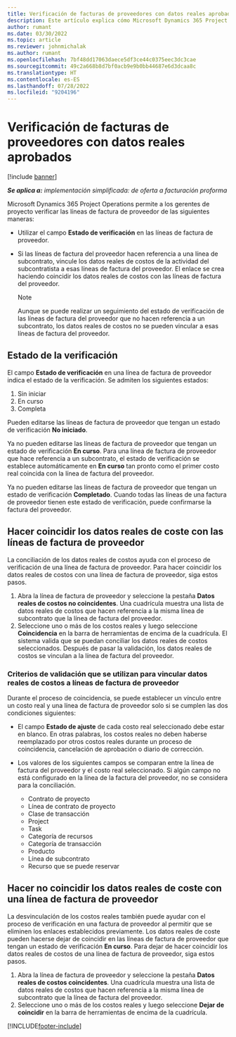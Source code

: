 ```yaml
---
title: Verificación de facturas de proveedores con datos reales aprobados
description: Este artículo explica cómo Microsoft Dynamics 365 Project Operations permite a los gerentes de proyecto verificar las facturas de los proveedores con los datos reales que se aprobaron cuando los contratistas realizaron el trabajo y registraron el tiempo, y los gastos y materiales que usaron los miembros del equipo del proyecto.
author: rumant
ms.date: 03/30/2022
ms.topic: article
ms.reviewer: johnmichalak
ms.author: rumant
ms.openlocfilehash: 7bf48dd17063daece5df3ce44c0375eec3dc3cae
ms.sourcegitcommit: 49c2a668b8d7bf0acb9e9b0bb44687e6d3dcaa8c
ms.translationtype: HT
ms.contentlocale: es-ES
ms.lasthandoff: 07/28/2022
ms.locfileid: "9204196"
---
```

# <a name="verification-of-vendor-invoices-with-approved-actuals"></a>Verificación de facturas de proveedores con datos reales aprobados

[!include [banner](../../includes/dataverse-preview.md)]

_**Se aplica a:** implementación simplificada: de oferta a facturación proforma_

Microsoft Dynamics 365 Project Operations permite a los gerentes de proyecto verificar las líneas de factura de proveedor de las siguientes maneras:

- Utilizar el campo **Estado de verificación** en las líneas de factura de proveedor.
- Si las líneas de factura del proveedor hacen referencia a una línea de subcontrato, vincule los datos reales de costos de la actividad del subcontratista a esas líneas de factura del proveedor. El enlace se crea haciendo coincidir los datos reales de costos con las líneas de factura del proveedor.

    > [!NOTE]
    > Aunque se puede realizar un seguimiento del estado de verificación de las líneas de factura del proveedor que no hacen referencia a un subcontrato, los datos reales de costos no se pueden vincular a esas líneas de factura del proveedor.

## <a name="verification-status"></a>Estado de la verificación

El campo **Estado de verificación** en una línea de factura de proveedor indica el estado de la verificación. Se admiten los siguientes estados:

1. Sin iniciar
2. En curso
3. Completa

Pueden editarse las líneas de factura de proveedor que tengan un estado de verificación **No iniciado**.

Ya no pueden editarse las líneas de factura de proveedor que tengan un estado de verificación **En curso**. Para una línea de factura de proveedor que hace referencia a un subcontrato, el estado de verificación se establece automáticamente en **En curso** tan pronto como el primer costo real coincida con la línea de factura del proveedor.

Ya no pueden editarse las líneas de factura de proveedor que tengan un estado de verificación **Completado**. Cuando todas las líneas de una factura de proveedor tienen este estado de verificación, puede confirmarse la factura del proveedor.

## <a name="match-cost-actuals-to-vendor-invoice-lines"></a>Hacer coincidir los datos reales de coste con las líneas de factura de proveedor

La conciliación de los datos reales de costos ayuda con el proceso de verificación de una línea de factura de proveedor. Para hacer coincidir los datos reales de costos con una línea de factura de proveedor, siga estos pasos.

1. Abra la línea de factura de proveedor y seleccione la pestaña **Datos reales de costos no coincidentes**. Una cuadrícula muestra una lista de datos reales de costos que hacen referencia a la misma línea de subcontrato que la línea de factura del proveedor.
2. Seleccione uno o más de los costos reales y luego seleccione **Coincidencia** en la barra de herramientas de encima de la cuadrícula. El sistema valida que se puedan conciliar los datos reales de costos seleccionados. Después de pasar la validación, los datos reales de costos se vinculan a la línea de factura del proveedor.

### <a name="validation-criteria-that-are-used-to-link-cost-actuals-to-vendor-invoice-lines"></a>Criterios de validación que se utilizan para vincular datos reales de costos a líneas de factura de proveedor

Durante el proceso de coincidencia, se puede establecer un vínculo entre un costo real y una línea de factura de proveedor solo si se cumplen las dos condiciones siguientes:

- El campo **Estado de ajuste** de cada costo real seleccionado debe estar en blanco. En otras palabras, los costos reales no deben haberse reemplazado por otros costos reales durante un proceso de coincidencia, cancelación de aprobación o diario de corrección.
- Los valores de los siguientes campos se comparan entre la línea de factura del proveedor y el costo real seleccionado. Si algún campo no está configurado en la línea de la factura del proveedor, no se considera para la conciliación.

    - Contrato de proyecto
    - Línea de contrato de proyecto
    - Clase de transacción
    - Project
    - Task
    - Categoría de recursos
    - Categoría de transacción
    - Producto
    - Línea de subcontrato
    - Recurso que se puede reservar

## <a name="unmatch-cost-actuals-from-a-vendor-invoice-line"></a>Hacer no coincidir los datos reales de coste con una línea de factura de proveedor

La desvinculación de los costos reales también puede ayudar con el proceso de verificación en una factura de proveedor al permitir que se eliminen los enlaces establecidos previamente. Los datos reales de coste pueden hacerse dejar de coincidir en las líneas de factura de proveedor que tengan un estado de verificación **En curso**. Para dejar de hacer coincidir los datos reales de costos de una línea de factura de proveedor, siga estos pasos.

1. Abra la línea de factura de proveedor y seleccione la pestaña **Datos reales de costos coincidentes**. Una cuadrícula muestra una lista de datos reales de costos que hacen referencia a la misma línea de subcontrato que la línea de factura del proveedor.
2. Seleccione uno o más de los costos reales y luego seleccione **Dejar de coincidir** en la barra de herramientas de encima de la cuadrícula.

[!INCLUDE[footer-include](../../includes/footer-banner.md)]
